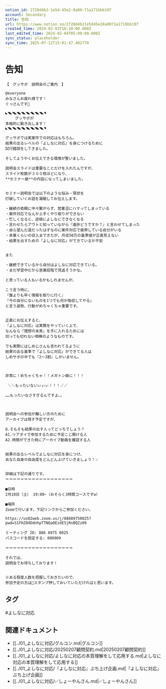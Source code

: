```yaml
---
notion_id: 2720d4b2-1e5d-45e2-8a00-71a1716bb197
account: Secondary
title: 告知
url: https://www.notion.so/2720d4b21e5d45e28a0071a1716bb197
created_time: 2024-02-03T16:10:00.000Z
last_edited_time: 2024-02-04T05:08:00.000Z
sync_status: placeholder
sync_time: 2025-07-12T15:01:47.402770
---
```

# 告知

```plain text
【　グッサポ　説明会のご案内　】

@everyone 
みなさんお疲れ様です！
ぐっさんです💪

◣◥◣◥◣◥◣◥◣◥◣◥◣◥◣◥◣◥
　　 グッサポが
本格的に動き出します！　
◣◥◣◥◣◥◣◥◣◥◣◥◣◥◣◥◣◥

グッサポでは実案件での対応はもちろん、
結果の出るレベルの『よしなに対応』を身につけるために
試行錯誤をしてきました。

そしてようやくお伝えできる環境が整いました。

説明会スライドは重要なことだけを入れたんですが、
スライド枚数が３００枚ほどになり、
**セミナー級**の内容になってしまいました。


セミナー説明会では以下のような悩み・現状を
打破していくお話を凝縮してお伝えします。

・継続の依頼に中々繋がらず、営業沼にハマってしまっている
・案件対応でなんか上手くやり取りができない
・忙しくなると、途端によしなにできなくなる
・言わせたらアウトと知っていながら『進捗どうですか？』と言わせてしまった
・自ら望んだ道だったはずなのに案件対応で疲弊している自分がいる
・本業くらいの収入まできたが、月収50万の基準値が正直見えない
・結果を出すための『よしなに対応』ができているか不安


また

・継続できているから自分はよしなに対応できている。
・まだ学習中だから営業段階で見返そうかな。

と思っている人もいるかもしれませんが、

こう言う時に、
『誰よりも早く情報を取りに行く』
『今の自分にないものを1つでも何か吸収してやる』
と言う姿勢、行動がめちゃくちゃ重要です。


正直にお伝えすると、
『よしなに対応』は実務をやっていく上で、
なんなら『理想の未来』を手に入れるためには
切っても切れない相棒のようなものです。

でも実際にはしめじさんも言われてるように
結果の出る基準で『よしなに対応』ができてる人は
しめサポの中でも『2〜3割』しかいません。



非常に！めちゃくちゃ！！メガトン級に！！！

 ＼＼もったいないぃぃぃ！！！／／

……もったいなさすぎるんですよ。。



説明会への参加が難しい方のために
アーカイブは残す予定ですが、

Q.そもそも結果の出す人ってどっちでしょう？
A1.リアタイで参加するために予定こじ開ける人
A2.時間ができた時にアーカイブ動画を確認する人


結果の出るレベルでよしなに対応を身につけ、
あなた自身の自由度をどんどん上げていきましょう！✨ 


詳細は下記の通りです。 
＝＝＝＝＝＝＝＝＝＝＝＝＝＝＝＝＝＝

■日時
2月10日（土） 19:00~（おそらく3時間コースですw）

■場所
Zoomで行います。下記リンクからご参加ください。

https://us02web.zoom.us/j/88689750025?pwd=S1FHZ0dDdnhpTTNQa0EzdE5jRnBQZz09

ミーティング ID: 886 8975 0025
パスコードを設定する: 008909

＝＝＝＝＝＝＝＝＝＝＝＝＝＝＝＝＝＝

それでは、
説明会でお待ちしております！


※ある程度人数を把握しておきたいので、
参加予定の方は💪スタンプ押しておいていただければと思います。

```

## タグ

#よしなに対応 

## 関連ドキュメント

- [[../01_よしなに対応/グルコン.md|グルコン]]
- [[../01_よしなに対応/20250207顧問契約.md|20250207顧問契約]]
- [[../01_よしなに対応/よしなに対応の本質理解をして応用する.md|よしなに対応の本質理解をして応用する]]
- [[../01_よしなに対応/『よしなに対応』ぶち上げ企画.md|『よしなに対応』ぶち上げ企画]]
- [[../01_よしなに対応/✅しょーやんさん.md|✅しょーやんさん]]
